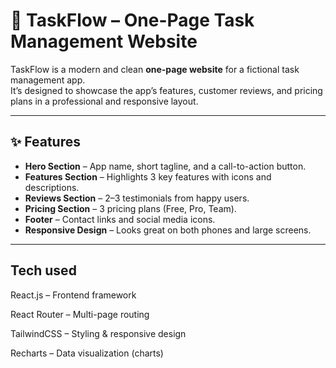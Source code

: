 # 📝 TaskFlow – One-Page Task Management Website

TaskFlow is a modern and clean **one-page website** for a fictional task management app.  
It’s designed to showcase the app’s features, customer reviews, and pricing plans in a professional and responsive layout.  

---

## ✨ Features

- **Hero Section** – App name, short tagline, and a call-to-action button.  
- **Features Section** – Highlights 3 key features with icons and descriptions.  
- **Reviews Section** – 2–3 testimonials from happy users.  
- **Pricing Section** – 3 pricing plans (Free, Pro, Team).  
- **Footer** – Contact links and social media icons.  
- **Responsive Design** – Looks great on both phones and large screens.  

---

## Tech used

React.js – Frontend framework

React Router – Multi-page routing

TailwindCSS – Styling & responsive design

Recharts – Data visualization (charts)
